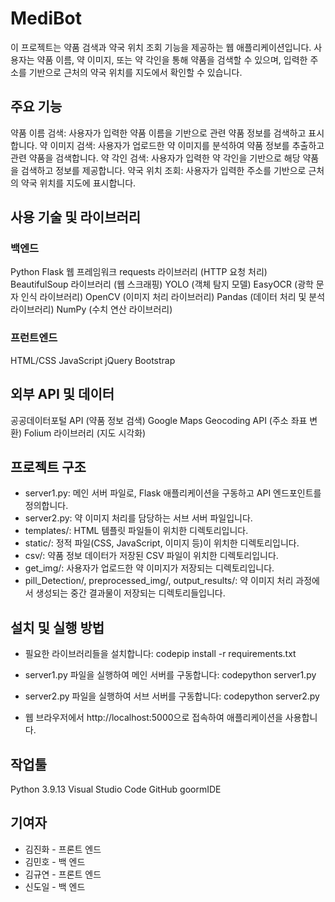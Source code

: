 # MediBot

이 프로젝트는 약품 검색과 약국 위치 조회 기능을 제공하는 웹 애플리케이션입니다. 사용자는 약품 이름, 약 이미지, 또는 약 각인을 통해 약품을 검색할 수 있으며, 입력한 주소를 기반으로 근처의 약국 위치를 지도에서 확인할 수 있습니다.

## 주요 기능

약품 이름 검색: 사용자가 입력한 약품 이름을 기반으로 관련 약품 정보를 검색하고 표시합니다.
약 이미지 검색: 사용자가 업로드한 약 이미지를 분석하여 약품 정보를 추출하고 관련 약품을 검색합니다.
약 각인 검색: 사용자가 입력한 약 각인을 기반으로 해당 약품을 검색하고 정보를 제공합니다.
약국 위치 조회: 사용자가 입력한 주소를 기반으로 근처의 약국 위치를 지도에 표시합니다.

## 사용 기술 및 라이브러리
### 백엔드
Python
Flask 웹 프레임워크
requests 라이브러리 (HTTP 요청 처리)
BeautifulSoup 라이브러리 (웹 스크래핑)
YOLO (객체 탐지 모델)
EasyOCR (광학 문자 인식 라이브러리)
OpenCV (이미지 처리 라이브러리)
Pandas (데이터 처리 및 분석 라이브러리)
NumPy (수치 연산 라이브러리)

### 프런트엔드
HTML/CSS
JavaScript
jQuery
Bootstrap

## 외부 API 및 데이터

공공데이터포털 API (약품 정보 검색)
Google Maps Geocoding API (주소 좌표 변환)
Folium 라이브러리 (지도 시각화)

## 프로젝트 구조

- server1.py: 메인 서버 파일로, Flask 애플리케이션을 구동하고 API 엔드포인트를 정의합니다.
- server2.py: 약 이미지 처리를 담당하는 서브 서버 파일입니다.
- templates/: HTML 템플릿 파일들이 위치한 디렉토리입니다.
- static/: 정적 파일(CSS, JavaScript, 이미지 등)이 위치한 디렉토리입니다.
- csv/: 약품 정보 데이터가 저장된 CSV 파일이 위치한 디렉토리입니다.
- get_img/: 사용자가 업로드한 약 이미지가 저장되는 디렉토리입니다.
- pill_Detection/, preprocessed_img/, output_results/: 약 이미지 처리 과정에서 생성되는 중간 결과물이 저장되는 디렉토리들입니다.

## 설치 및 실행 방법

- 필요한 라이브러리들을 설치합니다:
codepip install -r requirements.txt

- server1.py 파일을 실행하여 메인 서버를 구동합니다:
codepython server1.py

- server2.py 파일을 실행하여 서브 서버를 구동합니다:
codepython server2.py

- 웹 브라우저에서 http://localhost:5000으로 접속하여 애플리케이션을 사용합니다.

## 작업툴
Python 3.9.13
Visual Studio Code
GitHub
goormIDE

## 기여자
- 김진화 - 프론트 엔드
- 김민호 - 백 엔드
- 김규연 - 프론트 엔드
- 신도일 - 백 엔드

